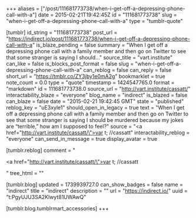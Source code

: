 +++
aliases = ["/post/111681773738/when-i-get-off-a-depressing-phone-call-with-a"]
date = 2015-02-21T19:42:45Z
id = "111681773738"
slug = "when-i-get-off-a-depressing-phone-call-with-a"
type = "tumblr-quote"

[tumblr]
id_string = "111681773738"
post_url = "https://indirect.io/post/111681773738/when-i-get-off-a-depressing-phone-call-with-a"
is_blaze_pending = false
summary = "When I get off a depressing phone call with a family member and then go on Twitter to see that some stranger is saying I should..."
source_title = "vart.institute"
can_like = false
is_blocks_post_format = false
slug = "when-i-get-off-a-depressing-phone-call-with-a"
can_reblog = false
can_reply = false
short_url = "https://tmblr.co/ZY3jby1e0mA2g"
bookmarklet = true
note_count = 0.0
type = "quote"
timestamp = 1424547765.0
format = "markdown"
id = 111681773738.0
source_url = "http://vart.institute/cassatt/"
interactability_blaze = "everyone"
blog_name = "indirect"
is_blazed = false
can_blaze = false
date = "2015-02-21 19:42:45 GMT"
state = "published"
reblog_key = "uE3xyle1"
should_open_in_legacy = true
text = "When I get off a depressing phone call with a family member and then go on Twitter to see that some stranger is saying I should be murdered because my jokes are &ldquo;terrible,&rdquo; how am I supposed to feel?"
source = "<a href=\"http://vart.institute/cassatt/\">var t; //cassatt</a>"
interactability_reblog = "everyone"
can_send_in_message = true
display_avatar = true

[tumblr.reblog]
comment = "<p><a href=\"http://vart.institute/cassatt/\">var t; //cassatt</a></p>"
tree_html = ""

[tumblr.blog]
updated = 1739939727.0
can_show_badges = false
name = "indirect"
title = "indirect"
description = ""
url = "https://indirect.io/"
uuid = "t:PgyUJU3SA2Klwyt81UWAwQ"

[tumblr.blog.tumblrmart_accessories]
+++

